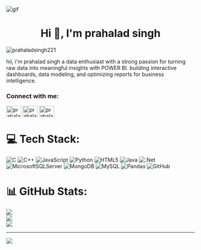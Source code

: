    ![gif](https://github.com/user-attachments/assets/fd422f96-25a4-4e31-9b10-07a1f1ad284c)


<h1 align="center">Hi 👋, I'm prahalad singh</h1>

<p align="left"> <img src="https://komarev.com/ghpvc/?username=prahaladsingh221&label=Profile%20views&color=0e75b6&style=flat" alt="prahaladsingh221" /> </p>


 hii, i'm prahalad singh a  data enthusiast with a strong passion for turning raw data into meaningful insights with POWER BI. building interactive dashboards, data modeling, and optimizing reports for business intelligence.

 
<h3 align="left">Connect with me:</h3>
<p align="left">
<a href="https://linkedin.com/in/prahalad singh" target="blank"><img align="center" src="https://raw.githubusercontent.com/rahuldkjain/github-profile-readme-generator/master/src/images/icons/Social/linked-in-alt.svg" alt="prahalad singh" height="30" width="40" /></a>
<a href="https://fb.com/prahalad singh" target="blank"><img align="center" src="https://raw.githubusercontent.com/rahuldkjain/github-profile-readme-generator/master/src/images/icons/Social/facebook.svg" alt="prahalad singh" height="30" width="40" /></a>
<a href="https://instagram.com/prahalad_singh221" target="blank"><img align="center" src="https://raw.githubusercontent.com/rahuldkjain/github-profile-readme-generator/master/src/images/icons/Social/instagram.svg" alt="prahalad_singh221" height="30" width="40" /></a>
</p>




# 💻 Tech Stack:
![C](https://img.shields.io/badge/c-%2300599C.svg?style=for-the-badge&logo=c&logoColor=white) ![C++](https://img.shields.io/badge/c++-%2300599C.svg?style=for-the-badge&logo=c%2B%2B&logoColor=white) ![JavaScript](https://img.shields.io/badge/javascript-%23323330.svg?style=for-the-badge&logo=javascript&logoColor=%23F7DF1E) ![Python](https://img.shields.io/badge/python-3670A0?style=for-the-badge&logo=python&logoColor=ffdd54) ![HTML5](https://img.shields.io/badge/html5-%23E34F26.svg?style=for-the-badge&logo=html5&logoColor=white) ![Java](https://img.shields.io/badge/java-%23ED8B00.svg?style=for-the-badge&logo=openjdk&logoColor=white) ![.Net](https://img.shields.io/badge/.NET-5C2D91?style=for-the-badge&logo=.net&logoColor=white) ![MicrosoftSQLServer](https://img.shields.io/badge/Microsoft%20SQL%20Server-CC2927?style=for-the-badge&logo=microsoft%20sql%20server&logoColor=white) ![MongoDB](https://img.shields.io/badge/MongoDB-%234ea94b.svg?style=for-the-badge&logo=mongodb&logoColor=white) ![MySQL](https://img.shields.io/badge/mysql-4479A1.svg?style=for-the-badge&logo=mysql&logoColor=white) ![Pandas](https://img.shields.io/badge/pandas-%23150458.svg?style=for-the-badge&logo=pandas&logoColor=white) ![GitHub](https://img.shields.io/badge/github-%23121011.svg?style=for-the-badge&logo=github&logoColor=white)
# 📊 GitHub Stats:
![](https://github-readme-stats.vercel.app/api?username=Prahaladsingh221&theme=dark&hide_border=false&include_all_commits=false&count_private=false)<br/>
![](https://nirzak-streak-stats.vercel.app/?user=Prahaladsingh221&theme=dark&hide_border=false)<br/>
![](https://github-readme-stats.vercel.app/api/top-langs/?username=Prahaladsingh221&theme=dark&hide_border=false&include_all_commits=false&count_private=false&layout=compact)

---
[![](https://visitcount.itsvg.in/api?id=Prahaladsingh221&icon=0&color=0)](https://visitcount.itsvg.in)

<!-- Proudly created with GPRM ( https://gprm.itsvg.in ) -->
